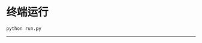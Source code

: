 # 终端运行

```shell
python run.py
```
**********************************************************************************************************************************************************************************************************************************************************************************************************************************************************************************************************************************************************************************************************************************************************************************************************************************************************************************************************************************************************************************************************************************************************************************************************************************************************************************